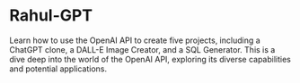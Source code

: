 # Rahul-GPT
Learn how to use the OpenAI API to create five projects, including a ChatGPT clone, a DALL-E Image Creator, and a SQL Generator. This is a dive deep into the world of the OpenAI API, exploring its diverse capabilities and potential applications.
